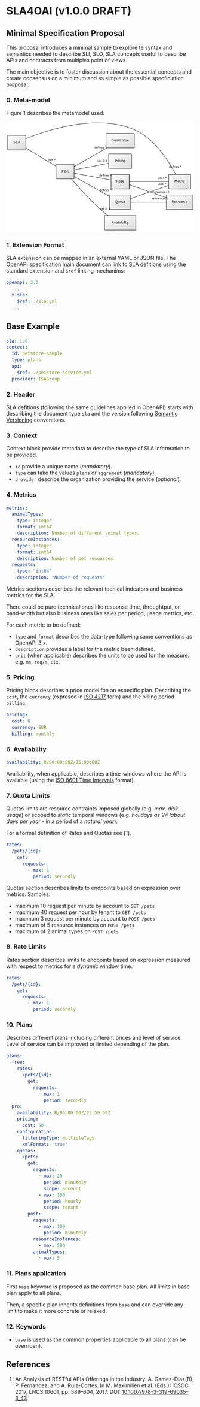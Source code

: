 # SLA4OAI (v1.0.0 DRAFT)

## Minimal Specification Proposal

This proposal introduces a minimal sample to explore te syntax and semantics needed to describe SLI, SLO, SLA concepts useful to describe APIs and contracts from multiples point of views.

The main objective is to foster discussion about the essential concepts and create consensus on a minimum and as simple as possible specficiation proposal.

### 0. Meta-model

Figure 1 describes the metamodel used.

![Figure 1. Metamodel](metamodel.png)

### 1. Extension Format

SLA extension can be mapped in an external YAML or JSON file. The OpenAPI specification main document can link to SLA defitions using the standard extension and `$ref` linking mechanims:

```yaml
openapi: 3.0
  ...
  x-sla:
    $ref: ./sla.yml
  ...
```

## Base Example

```yaml
sla: 1.0
context:
  id: petstore-sample
  type: plans
  api:
    $ref: ./petstore-service.yml
  provider: ISAGroup
```

### 2. Header

SLA defitions (following the same guidelines applied in OpenAPI) starts with describing the document type `sla` and the version following [Semantic Versioning](https://semver.org/) conventions.

### 3. Context

Context block provide metadata to describe the type of SLA information to be provided.

- `id` provide a unique name (_mandatory_).
- `type` can take the values `plans` or `aggrement` (_mandatory_).
- `provider` describe the organization providing the service (_optional_).

### 4. Metrics

```yaml
metrics:
  animalTypes:
    type: integer
    format: int64
    description: Number of different animal types.
  resourceInstances:
    type: integer
    format: int64
    description: Number of pet resources
  requests:
    type: "int64"
    description: "Number of requests"
```

Metrics sections describes the relevant tecnical indcators and business metrics for the SLA.

There could be pure technical ones like response time, throughtput, or band-width but also business ones like sales per period, usage metrics, etc.

For each metric to be defined:

- `type` and `format` describes the data-type following same conventions as OpenAPI 3.x.
- `description` provides a label for the metric been defined.
- `unit` (when applicable) describes the units to be used for the measure. e.g. `ms`, `req/s`, etc.

### 5. Pricing

Pricing block describes a price model fon an especific plan. Describing the `cost`, the `currency` (expresed in [ISO 4217](https://en.wikipedia.org/wiki/ISO_4217) form) and the billing period `billing`.

```yaml
pricing:
  cost: 0
  currency: EUR
  billing: monthly
```

### 6. Availability

```yaml
availability: R/00:00:00Z/15:00:00Z
```

Availiability, when applicable, describes a time-windows where the API is available (using the [ISO 8601 Time Intervals](https://en.wikipedia.org/wiki/ISO_8601#Time_intervals) format).

### 7. Quota Limits

Quotas limits are resource contraints imposed globally (e.g. _max. disk usage_) or scoped to *static* temporal windows (e.g. _holidays as 24 labout days per year_ - in a period of a *natural year*).

For a formal definition of Rates and Quotas see [1].

```yaml
rates:
  /pets/{id}:
    get:
      requests:
        - max: 1
          period: secondly
```

Quotas section describes limits to endpoints based on expression over metrics. Samples:

- maximum 10 request per minute by account to `GET /pets`
- maximum 40 request per hour by tenant to `GET /pets`
- maximum 3 request per minute by account to `POST /pets`
- maximum of 5 resource instances on `POST /pets`
- maximum of 2 animal types on `POST /pets`

### 8. Rate Limits

Rates section describes limits to endpoints based on expression measured with respect to metrics for a *dynamic* window time.

```yaml
rates:
  /pets/{id}:
    get:
      requests:
        - max: 1
          period: secondly
```


### 10. Plans

Describes different plans including different prices and level of service. Level of service can be improved or limited depending of the plan.

```yaml
plans:
  free:
    rates:
      /pets/{id}:
        get:
          requests:
            - max: 1
              period: secondly
  pro:
    availability: R/00:00:00Z/23:59:59Z
    pricing:
      cost: 50
    configuration:
      filteringType: multipleTags
      xmlFormat: 'true'
    quotas:
      /pets:
        get:
          requests:
            - max: 20
              period: minutely
              scope: account
            - max: 100
              period: hourly
              scope: tenant
        post:
          requests:
            - max: 100
              period: minutely
          resourceInstances:
            - max: 500
          animalTypes:
            - max: 5
```

### 11. Plans application

First `base` keyword is proposed as the common base plan. All limits in base plan apply to all plans.

Then, a specific plan inherits definitions from `base` and can override any limit to make it more concrete or relaxed.

### 12. Keywords

- `base` is used as the common properties applicable to all plans (can be overriden).

## References

1. An Analysis of RESTful APIs Offerings
in the Industry. A. Gamez-Diaz(B), P. Fernandez, and A. Ruiz-Cortes. In M. Maximilien et al. (Eds.): ICSOC 2017, LNCS 10601, pp. 589–604, 2017. DOI: [10.1007/978-3-319-69035-3_43](https://doi.org/10.1007/978-3-319-69035-3_43)
